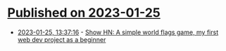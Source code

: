 # [Published on 2023-01-25](index.md)

* [2023-01-25, 13:37:16](https://news.ycombinator.com/item?id=34518074) - [Show HN: A simple world flags game, my first web dev project as a beginner](https://billywojcicki.github.io/vexillologist/)
